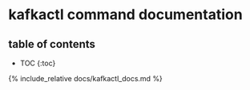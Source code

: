 # kafkactl command documentation

## table of contents
* TOC
{:toc}

{% include_relative docs/kafkactl_docs.md %}